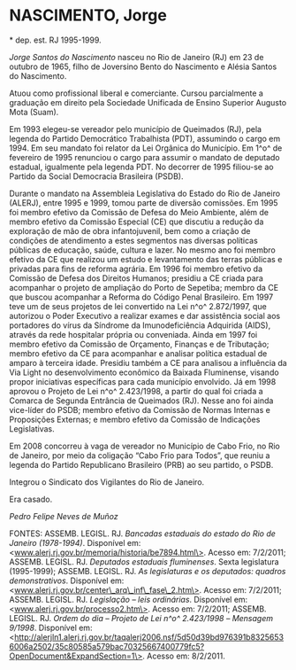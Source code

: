 NASCIMENTO, Jorge
=================

\* dep. est. RJ 1995-1999.

*Jorge Santos do Nascimento* nasceu no Rio de Janeiro (RJ) em 23 de
outubro de 1965, filho de Joversino Bento do Nascimento e Alésia Santos
do Nascimento.

Atuou como profissional liberal e comerciante. Cursou parcialmente a
graduação em direito pela Sociedade Unificada de Ensino Superior Augusto
Mota (Suam).

Em 1993 elegeu-se vereador pelo município de Queimados (RJ), pela
legenda do Partido Democrático Trabalhista (PDT), assumindo o cargo em
1994. Em seu mandato foi relator da Lei Orgânica do Município. Em 1^o^
de fevereiro de 1995 renunciou o cargo para assumir o mandato de
deputado estadual, igualmente pela legenda PDT. No decorrer de 1995
filiou-se ao Partido da Social Democracia Brasileira (PSDB).

Durante o mandato na Assembleia Legislativa do Estado do Rio de Janeiro
(ALERJ), entre 1995 e 1999, tomou parte de diversão comissões. Em 1995
foi membro efetivo da Comissão de Defesa do Meio Ambiente, além de
membro efetivo da Comissão Especial (CE) que discutiu a redução da
exploração de mão de obra infantojuvenil, bem como a criação de
condições de atendimento a estes segmentos nas diversas políticas
públicas de educação, saúde, cultura e lazer. No mesmo ano foi membro
efetivo da CE que realizou um estudo e levantamento das terras públicas
e privadas para fins de reforma agrária. Em 1996 foi membro efetivo da
Comissão de Defesa dos Direitos Humanos; presidiu a CE criada para
acompanhar o projeto de ampliação do Porto de Sepetiba; membro da CE que
buscou acompanhar a Reforma do Código Penal Brasileiro. Em 1997 teve um
de seus projetos de lei convertido na Lei n^o^ 2.872/1997, que autorizou
o Poder Executivo a realizar exames e dar assistência social aos
portadores do vírus da Síndrome da Imunodeficiência Adquirida (AIDS),
através da rede hospitalar própria ou conveniada. Ainda em 1997 foi
membro efetivo da Comissão de Orçamento, Finanças e de Tributação;
membro efetivo da CE para acompanhar e analisar política estadual de
amparo à terceira idade. Presidiu também a CE para analisou a influência
da Via Light no desenvolvimento econômico da Baixada Fluminense, visando
propor iniciativas específicas para cada município envolvido. Já em 1998
aprovou o Projeto de Lei n^o^ 2.423/1998, a partir do qual foi criada a
Comarca de Segunda Entrância de Queimados (RJ). Nesse ano foi ainda
vice-líder do PSDB; membro efetivo da Comissão de Normas Internas e
Proposições Externas; e membro efetivo da Comissão de Indicações
Legislativas.

Em 2008 concorreu à vaga de vereador no Município de Cabo Frio, no Rio
de Janeiro, por meio da coligação “Cabo Frio para Todos”, que reuniu a
legenda do Partido Republicano Brasileiro (PRB) ao seu partido, o PSDB.

Integrou o Sindicato dos Vigilantes do Rio de Janeiro.

Era casado.

*Pedro Felipe Neves de Muñoz*

FONTES: ASSEMB. LEGISL. RJ. *Bancadas estaduais do estado do Rio de
Janeiro (1978-1994)*. Disponível em:
\<www.alerj.rj.gov.br/memoria/historia/be7894.html\>. Acesso em:
7/2/2011; ASSEMB. LEGISL. RJ. *Deputados estaduais fluminenses*. Sexta
legislatura (1995-1999); ASSEMB. LEGISL. RJ. *As legislaturas e os
deputados: quadros demonstrativos*. Disponível em:
\<www.alerj.rj.gov.br/center\_arq\_inf\_fase\_2.htm\>. Acesso em:
7/2/2011; ASSEMB. LEGISL. RJ. *Legislação* *–* *leis ordinárias*.
Disponível em: \<www.alerj.rj.gov.br/processo2.htm\>. Acesso em:
7/2/2011; ASSEMB. LEGISL. RJ. *Ordem do dia* *–* *Projeto de Lei n^o^
2.423/1998* *–* *Mensagem 9/1998*. Disponível em:
\<http://alerjln1.alerj.rj.gov.br/taqalerj2006.nsf/5d50d39bd976391b83256536006a2502/35c80585a579bac70325667400779fc5?OpenDocument&ExpandSection=1\>.
Acesso em: 8/2/2011.
